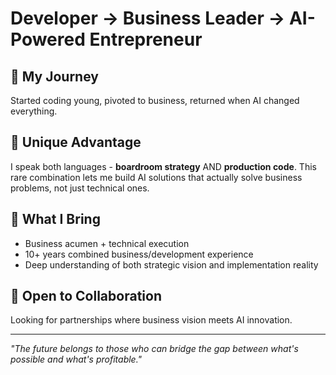 # Developer → Business Leader → AI-Powered Entrepreneur

## 🔄 My Journey
Started coding young, pivoted to business, returned when AI changed everything.

## 🧠 Unique Advantage
I speak both languages - **boardroom strategy** AND **production code**. This rare combination lets me build AI solutions that actually solve business problems, not just technical ones.

## 🚀 What I Bring
- Business acumen + technical execution
- 10+ years combined business/development experience
- Deep understanding of both strategic vision and implementation reality

## 🤝 Open to Collaboration
Looking for partnerships where business vision meets AI innovation.

---

*"The future belongs to those who can bridge the gap between what's possible and what's profitable."*
